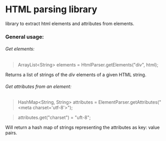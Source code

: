 # HTML parsing library

library to extract html elements and attributes from elements.

### General usage:

###### Get elements:

> ArrayList\<String\> elements = HtmlParser.getElements("div", html);

Returns a list of strings of the *div* elements of a given HTML string.

###### Get attributes from an element:

> HashMap\<String, String\> attributes = ElementParser.getAttributes("\<meta charset='utf-8'\>");

> attributes.get("charset") = "uft-8";

Will return a hash map of strings representing the attributes as key: value pairs.
